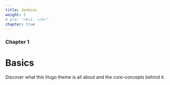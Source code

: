 ```yaml
---
title: Jenkins
weight: 5
# pre: "<b>1. </b>"
chapter: true
---
```


### Chapter 1

# Basics

Discover what this Hugo theme is all about and the core-concepts behind it.
